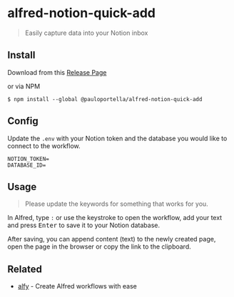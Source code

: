 # alfred-notion-quick-add

> Easily capture data into your Notion inbox

## Install

Download from this [Release Page](https://github.com/pauloportella/alfred-notion-quick-add/releases)

or via NPM

```
$ npm install --global @pauloportella/alfred-notion-quick-add
```

## Config

Update the `.env` with your Notion token and the database you would like to connect to the workflow.

```
NOTION_TOKEN=
DATABASE_ID=
```

## Usage

> Please update the keywords for something that works for you.

In Alfred, type `:` or use the keystroke to open the workflow, add your text and press <kbd>Enter</kbd> to save it to your Notion database.

After saving, you can append content (text) to the newly created page, open the page in the browser or copy the link to the clipboard.

## Related

- [alfy](https://github.com/sindresorhus/alfy) - Create Alfred workflows with ease
